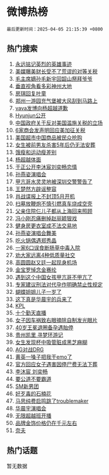 # 微博热榜

`最后更新时间：2025-04-05 21:15:39 +0800`

## 热门搜索

1. [永远铭记英烈的英雄事迹](https://m.weibo.cn/search?containerid=100103type%3D1%26t%3D10%26q%3D%23%E6%B0%B8%E8%BF%9C%E9%93%AD%E8%AE%B0%E8%8B%B1%E7%83%88%E7%9A%84%E8%8B%B1%E9%9B%84%E4%BA%8B%E8%BF%B9%23&stream_entry_id=51&isnewpage=1&extparam=seat%3D1%26cate%3D10103%26filter_type%3Drealtimehot%26q%3D%2523%25E6%25B0%25B8%25E8%25BF%259C%25E9%2593%25AD%25E8%25AE%25B0%25E8%258B%25B1%25E7%2583%2588%25E7%259A%2584%25E8%258B%25B1%25E9%259B%2584%25E4%25BA%258B%25E8%25BF%25B9%2523%26dgr%3D0%26stream_entry_id%3D51%26c_type%3D51%26pos%3D0%26display_time%3D1743858938%26pre_seqid%3D1743858938075018324142)
1. [美媒曝美财长受不了荒谬的对等关税](https://m.weibo.cn/search?containerid=100103type%3D1%26t%3D10%26q%3D%23%E7%BE%8E%E5%AA%92%E6%9B%9D%E7%BE%8E%E8%B4%A2%E9%95%BF%E5%8F%97%E4%B8%8D%E4%BA%86%E8%8D%92%E8%B0%AC%E7%9A%84%E5%AF%B9%E7%AD%89%E5%85%B3%E7%A8%8E%23&stream_entry_id=31&isnewpage=1&extparam=seat%3D1%26band_rank%3D1%26flag%3D1%26filter_type%3Drealtimehot%26c_type%3D31%26cate%3D5001%26realpos%3D1%26q%3D%2523%25E7%25BE%258E%25E5%25AA%2592%25E6%259B%259D%25E7%25BE%258E%25E8%25B4%25A2%25E9%2595%25BF%25E5%258F%2597%25E4%25B8%258D%25E4%25BA%2586%25E8%258D%2592%25E8%25B0%25AC%25E7%259A%2584%25E5%25AF%25B9%25E7%25AD%2589%25E5%2585%25B3%25E7%25A8%258E%2523%26dgr%3D0%26stream_entry_id%3D31%26lcate%3D5001%26pos%3D0%26display_time%3D1743858938%26pre_seqid%3D1743858938075018324142)
1. [毛主席嫡孙毛新宇回韶山祭拜爷爷](https://m.weibo.cn/search?containerid=100103type%3D1%26t%3D10%26q%3D%23%E6%AF%9B%E4%B8%BB%E5%B8%AD%E5%AB%A1%E5%AD%99%E6%AF%9B%E6%96%B0%E5%AE%87%E5%9B%9E%E9%9F%B6%E5%B1%B1%E7%A5%AD%E6%8B%9C%E7%88%B7%E7%88%B7%23&stream_entry_id=31&isnewpage=1&extparam=seat%3D1%26band_rank%3D2%26flag%3D2%26filter_type%3Drealtimehot%26c_type%3D31%26cate%3D5001%26realpos%3D2%26q%3D%2523%25E6%25AF%259B%25E4%25B8%25BB%25E5%25B8%25AD%25E5%25AB%25A1%25E5%25AD%2599%25E6%25AF%259B%25E6%2596%25B0%25E5%25AE%2587%25E5%259B%259E%25E9%259F%25B6%25E5%25B1%25B1%25E7%25A5%25AD%25E6%258B%259C%25E7%2588%25B7%25E7%2588%25B7%2523%26dgr%3D0%26stream_entry_id%3D31%26lcate%3D5001%26pos%3D1%26display_time%3D1743858938%26pre_seqid%3D1743858938075018324142)
1. [垂直视角看多彩神州大地](https://m.weibo.cn/search?containerid=100103type%3D1%26t%3D10%26q%3D%23%E5%9E%82%E7%9B%B4%E8%A7%86%E8%A7%92%E7%9C%8B%E5%A4%9A%E5%BD%A9%E7%A5%9E%E5%B7%9E%E5%A4%A7%E5%9C%B0%23&stream_entry_id=31&isnewpage=1&extparam=seat%3D1%26band_rank%3D3%26flag%3D0%26filter_type%3Drealtimehot%26c_type%3D31%26cate%3D5001%26realpos%3D3%26q%3D%2523%25E5%259E%2582%25E7%259B%25B4%25E8%25A7%2586%25E8%25A7%2592%25E7%259C%258B%25E5%25A4%259A%25E5%25BD%25A9%25E7%25A5%259E%25E5%25B7%259E%25E5%25A4%25A7%25E5%259C%25B0%2523%26dgr%3D0%26stream_entry_id%3D31%26lcate%3D5001%26pos%3D2%26display_time%3D1743858938%26pre_seqid%3D1743858938075018324142)
1. [房琪回复叶童](https://m.weibo.cn/search?containerid=100103type%3D1%26t%3D10%26q%3D%23%E6%88%BF%E7%90%AA%E5%9B%9E%E5%A4%8D%E5%8F%B6%E7%AB%A5%23&stream_entry_id=31&isnewpage=1&extparam=seat%3D1%26band_rank%3D4%26flag%3D2%26filter_type%3Drealtimehot%26c_type%3D31%26cate%3D5001%26realpos%3D4%26q%3D%2523%25E6%2588%25BF%25E7%2590%25AA%25E5%259B%259E%25E5%25A4%258D%25E5%258F%25B6%25E7%25AB%25A5%2523%26dgr%3D0%26stream_entry_id%3D31%26lcate%3D5001%26pos%3D3%26display_time%3D1743858938%26pre_seqid%3D1743858938075018324142)
1. [郑州一游园充气堡被大风刮到马路上](https://m.weibo.cn/search?containerid=100103type%3D1%26t%3D10%26q%3D%23%E9%83%91%E5%B7%9E%E4%B8%80%E6%B8%B8%E5%9B%AD%E5%85%85%E6%B0%94%E5%A0%A1%E8%A2%AB%E5%A4%A7%E9%A3%8E%E5%88%AE%E5%88%B0%E9%A9%AC%E8%B7%AF%E4%B8%8A%23&stream_entry_id=31&isnewpage=1&extparam=seat%3D1%26band_rank%3D5%26flag%3D1%26filter_type%3Drealtimehot%26c_type%3D31%26cate%3D5001%26realpos%3D5%26q%3D%2523%25E9%2583%2591%25E5%25B7%259E%25E4%25B8%2580%25E6%25B8%25B8%25E5%259B%25AD%25E5%2585%2585%25E6%25B0%2594%25E5%25A0%25A1%25E8%25A2%25AB%25E5%25A4%25A7%25E9%25A3%258E%25E5%2588%25AE%25E5%2588%25B0%25E9%25A9%25AC%25E8%25B7%25AF%25E4%25B8%258A%2523%26dgr%3D0%26stream_entry_id%3D31%26lcate%3D5001%26pos%3D4%26display_time%3D1743858938%26pre_seqid%3D1743858938075018324142)
1. [vava发博向杨超越道歉](https://m.weibo.cn/search?containerid=100103type%3D1%26t%3D10%26q%3D%23vava%E5%8F%91%E5%8D%9A%E5%90%91%E6%9D%A8%E8%B6%85%E8%B6%8A%E9%81%93%E6%AD%89%23&stream_entry_id=31&isnewpage=1&extparam=seat%3D1%26band_rank%3D6%26flag%3D0%26filter_type%3Drealtimehot%26c_type%3D31%26cate%3D5001%26realpos%3D6%26q%3D%2523vava%25E5%258F%2591%25E5%258D%259A%25E5%2590%2591%25E6%259D%25A8%25E8%25B6%2585%25E8%25B6%258A%25E9%2581%2593%25E6%25AD%2589%2523%26dgr%3D0%26stream_entry_id%3D31%26lcate%3D5001%26pos%3D5%26display_time%3D1743858938%26pre_seqid%3D1743858938075018324142)
1. [Hyunjun公开](https://m.weibo.cn/search?containerid=100103type%3D1%26t%3D10%26q%3D%23Hyunjun%E5%85%AC%E5%BC%80%23&stream_entry_id=31&isnewpage=1&extparam=seat%3D1%26band_rank%3D7%26flag%3D1%26filter_type%3Drealtimehot%26c_type%3D31%26cate%3D5001%26realpos%3D7%26q%3D%2523Hyunjun%25E5%2585%25AC%25E5%25BC%2580%2523%26dgr%3D0%26stream_entry_id%3D31%26lcate%3D5001%26pos%3D6%26display_time%3D1743858938%26pre_seqid%3D1743858938075018324142)
1. [中国政府关于反对美国滥施关税的立场](https://m.weibo.cn/search?containerid=100103type%3D1%26t%3D10%26q%3D%23%E4%B8%AD%E5%9B%BD%E6%94%BF%E5%BA%9C%E5%85%B3%E4%BA%8E%E5%8F%8D%E5%AF%B9%E7%BE%8E%E5%9B%BD%E6%BB%A5%E6%96%BD%E5%85%B3%E7%A8%8E%E7%9A%84%E7%AB%8B%E5%9C%BA%23&stream_entry_id=31&isnewpage=1&extparam=seat%3D1%26band_rank%3D8%26flag%3D0%26filter_type%3Drealtimehot%26c_type%3D31%26cate%3D5001%26realpos%3D8%26q%3D%2523%25E4%25B8%25AD%25E5%259B%25BD%25E6%2594%25BF%25E5%25BA%259C%25E5%2585%25B3%25E4%25BA%258E%25E5%258F%258D%25E5%25AF%25B9%25E7%25BE%258E%25E5%259B%25BD%25E6%25BB%25A5%25E6%2596%25BD%25E5%2585%25B3%25E7%25A8%258E%25E7%259A%2584%25E7%25AB%258B%25E5%259C%25BA%2523%26dgr%3D0%26stream_entry_id%3D31%26lcate%3D5001%26pos%3D7%26display_time%3D1743858938%26pre_seqid%3D1743858938075018324142)
1. [6家商会发声明回应美加征关税](https://m.weibo.cn/search?containerid=100103type%3D1%26t%3D10%26q%3D%236%E5%AE%B6%E5%95%86%E4%BC%9A%E5%8F%91%E5%A3%B0%E6%98%8E%E5%9B%9E%E5%BA%94%E7%BE%8E%E5%8A%A0%E5%BE%81%E5%85%B3%E7%A8%8E%23&stream_entry_id=31&isnewpage=1&extparam=seat%3D1%26band_rank%3D9%26flag%3D0%26filter_type%3Drealtimehot%26c_type%3D31%26cate%3D5001%26realpos%3D9%26q%3D%25236%25E5%25AE%25B6%25E5%2595%2586%25E4%25BC%259A%25E5%258F%2591%25E5%25A3%25B0%25E6%2598%258E%25E5%259B%259E%25E5%25BA%2594%25E7%25BE%258E%25E5%258A%25A0%25E5%25BE%2581%25E5%2585%25B3%25E7%25A8%258E%2523%26dgr%3D0%26stream_entry_id%3D31%26lcate%3D5001%26pos%3D8%26display_time%3D1743858938%26pre_seqid%3D1743858938075018324142)
1. [美国超市中国商品被民众抢购](https://m.weibo.cn/search?containerid=100103type%3D1%26t%3D10%26q%3D%23%E7%BE%8E%E5%9B%BD%E8%B6%85%E5%B8%82%E4%B8%AD%E5%9B%BD%E5%95%86%E5%93%81%E8%A2%AB%E6%B0%91%E4%BC%97%E6%8A%A2%E8%B4%AD%23&stream_entry_id=31&isnewpage=1&extparam=seat%3D1%26band_rank%3D10%26flag%3D0%26filter_type%3Drealtimehot%26c_type%3D31%26cate%3D5001%26realpos%3D10%26q%3D%2523%25E7%25BE%258E%25E5%259B%25BD%25E8%25B6%2585%25E5%25B8%2582%25E4%25B8%25AD%25E5%259B%25BD%25E5%2595%2586%25E5%2593%2581%25E8%25A2%25AB%25E6%25B0%2591%25E4%25BC%2597%25E6%258A%25A2%25E8%25B4%25AD%2523%26dgr%3D0%26stream_entry_id%3D31%26lcate%3D5001%26pos%3D9%26display_time%3D1743858938%26pre_seqid%3D1743858938075018324142)
1. [女生被前男友杀害5年后仍无法安葬](https://m.weibo.cn/search?containerid=100103type%3D1%26t%3D10%26q%3D%23%E5%A5%B3%E7%94%9F%E8%A2%AB%E5%89%8D%E7%94%B7%E5%8F%8B%E6%9D%80%E5%AE%B35%E5%B9%B4%E5%90%8E%E4%BB%8D%E6%97%A0%E6%B3%95%E5%AE%89%E8%91%AC%23&stream_entry_id=31&isnewpage=1&extparam=seat%3D1%26band_rank%3D11%26flag%3D0%26filter_type%3Drealtimehot%26c_type%3D31%26cate%3D5001%26realpos%3D11%26q%3D%2523%25E5%25A5%25B3%25E7%2594%259F%25E8%25A2%25AB%25E5%2589%258D%25E7%2594%25B7%25E5%258F%258B%25E6%259D%2580%25E5%25AE%25B35%25E5%25B9%25B4%25E5%2590%258E%25E4%25BB%258D%25E6%2597%25A0%25E6%25B3%2595%25E5%25AE%2589%25E8%2591%25AC%2523%26dgr%3D0%26stream_entry_id%3D31%26lcate%3D5001%26pos%3D10%26display_time%3D1743858938%26pre_seqid%3D1743858938075018324142)
1. [饿瘦和运动瘦差别](https://m.weibo.cn/search?containerid=100103type%3D1%26t%3D10%26q%3D%E9%A5%BF%E7%98%A6%E5%92%8C%E8%BF%90%E5%8A%A8%E7%98%A6%E5%B7%AE%E5%88%AB&stream_entry_id=31&isnewpage=1&extparam=seat%3D1%26band_rank%3D12%26flag%3D0%26filter_type%3Drealtimehot%26c_type%3D31%26cate%3D5001%26realpos%3D12%26q%3D%25E9%25A5%25BF%25E7%2598%25A6%25E5%2592%258C%25E8%25BF%2590%25E5%258A%25A8%25E7%2598%25A6%25E5%25B7%25AE%25E5%2588%25AB%26dgr%3D0%26stream_entry_id%3D31%26lcate%3D5001%26pos%3D11%26display_time%3D1743858938%26pre_seqid%3D1743858938075018324142)
1. [杨超越体面](https://m.weibo.cn/search?containerid=100103type%3D1%26t%3D10%26q%3D%23%E6%9D%A8%E8%B6%85%E8%B6%8A%E4%BD%93%E9%9D%A2%23&stream_entry_id=31&isnewpage=1&extparam=seat%3D1%26band_rank%3D13%26flag%3D1%26filter_type%3Drealtimehot%26c_type%3D31%26cate%3D5001%26realpos%3D13%26q%3D%2523%25E6%259D%25A8%25E8%25B6%2585%25E8%25B6%258A%25E4%25BD%2593%25E9%259D%25A2%2523%26dgr%3D0%26stream_entry_id%3D31%26lcate%3D5001%26pos%3D12%26display_time%3D1743858938%26pre_seqid%3D1743858938075018324142)
1. [于正公开李沐宸刘奕畅恋情](https://m.weibo.cn/search?containerid=100103type%3D1%26t%3D10%26q%3D%23%E4%BA%8E%E6%AD%A3%E5%85%AC%E5%BC%80%E6%9D%8E%E6%B2%90%E5%AE%B8%E5%88%98%E5%A5%95%E7%95%85%E6%81%8B%E6%83%85%23&stream_entry_id=31&isnewpage=1&extparam=seat%3D1%26band_rank%3D14%26flag%3D0%26filter_type%3Drealtimehot%26c_type%3D31%26cate%3D5001%26realpos%3D14%26q%3D%2523%25E4%25BA%258E%25E6%25AD%25A3%25E5%2585%25AC%25E5%25BC%2580%25E6%259D%258E%25E6%25B2%2590%25E5%25AE%25B8%25E5%2588%2598%25E5%25A5%2595%25E7%2595%2585%25E6%2581%258B%25E6%2583%2585%2523%26dgr%3D0%26stream_entry_id%3D31%26lcate%3D5001%26pos%3D13%26display_time%3D1743858938%26pre_seqid%3D1743858938075018324142)
1. [孙燕姿演唱会](https://m.weibo.cn/search?containerid=100103type%3D1%26t%3D10%26q%3D%E5%AD%99%E7%87%95%E5%A7%BF%E6%BC%94%E5%94%B1%E4%BC%9A&stream_entry_id=31&isnewpage=1&extparam=seat%3D1%26band_rank%3D15%26flag%3D1%26filter_type%3Drealtimehot%26c_type%3D31%26cate%3D5001%26realpos%3D15%26q%3D%25E5%25AD%2599%25E7%2587%2595%25E5%25A7%25BF%25E6%25BC%2594%25E5%2594%25B1%25E4%25BC%259A%26dgr%3D0%26stream_entry_id%3D31%26lcate%3D5001%26pos%3D14%26display_time%3D1743858938%26pre_seqid%3D1743858938075018324142)
1. [甲亢哥水灵灵地被深圳交警警告了](https://m.weibo.cn/search?containerid=100103type%3D1%26t%3D10%26q%3D%23%E7%94%B2%E4%BA%A2%E5%93%A5%E6%B0%B4%E7%81%B5%E7%81%B5%E5%9C%B0%E8%A2%AB%E6%B7%B1%E5%9C%B3%E4%BA%A4%E8%AD%A6%E8%AD%A6%E5%91%8A%E4%BA%86%23&stream_entry_id=31&isnewpage=1&extparam=seat%3D1%26band_rank%3D16%26flag%3D0%26filter_type%3Drealtimehot%26c_type%3D31%26cate%3D5001%26realpos%3D16%26q%3D%2523%25E7%2594%25B2%25E4%25BA%25A2%25E5%2593%25A5%25E6%25B0%25B4%25E7%2581%25B5%25E7%2581%25B5%25E5%259C%25B0%25E8%25A2%25AB%25E6%25B7%25B1%25E5%259C%25B3%25E4%25BA%25A4%25E8%25AD%25A6%25E8%25AD%25A6%25E5%2591%258A%25E4%25BA%2586%2523%26dgr%3D0%26stream_entry_id%3D31%26lcate%3D5001%26pos%3D15%26display_time%3D1743858938%26pre_seqid%3D1743858938075018324142)
1. [王楚然方辟谣整容](https://m.weibo.cn/search?containerid=100103type%3D1%26t%3D10%26q%3D%23%E7%8E%8B%E6%A5%9A%E7%84%B6%E6%96%B9%E8%BE%9F%E8%B0%A3%E6%95%B4%E5%AE%B9%23&stream_entry_id=31&isnewpage=1&extparam=seat%3D1%26band_rank%3D17%26flag%3D1%26filter_type%3Drealtimehot%26c_type%3D31%26cate%3D5001%26realpos%3D17%26q%3D%2523%25E7%258E%258B%25E6%25A5%259A%25E7%2584%25B6%25E6%2596%25B9%25E8%25BE%259F%25E8%25B0%25A3%25E6%2595%25B4%25E5%25AE%25B9%2523%26dgr%3D0%26stream_entry_id%3D31%26lcate%3D5001%26pos%3D16%26display_time%3D1743858938%26pre_seqid%3D1743858938075018324142)
1. [肖战谍报上不封顶5月开机](https://m.weibo.cn/search?containerid=100103type%3D1%26t%3D10%26q%3D%23%E8%82%96%E6%88%98%E8%B0%8D%E6%8A%A5%E4%B8%8A%E4%B8%8D%E5%B0%81%E9%A1%B65%E6%9C%88%E5%BC%80%E6%9C%BA%23&stream_entry_id=31&isnewpage=1&extparam=seat%3D1%26band_rank%3D18%26flag%3D1%26filter_type%3Drealtimehot%26c_type%3D31%26cate%3D5001%26realpos%3D18%26q%3D%2523%25E8%2582%2596%25E6%2588%2598%25E8%25B0%258D%25E6%258A%25A5%25E4%25B8%258A%25E4%25B8%258D%25E5%25B0%2581%25E9%25A1%25B65%25E6%259C%2588%25E5%25BC%2580%25E6%259C%25BA%2523%26dgr%3D0%26stream_entry_id%3D31%26lcate%3D5001%26pos%3D17%26display_time%3D1743858938%26pre_seqid%3D1743858938075018324142)
1. [扫墓放鞭炮不慎引燃真车烧成空壳](https://m.weibo.cn/search?containerid=100103type%3D1%26t%3D10%26q%3D%23%E6%89%AB%E5%A2%93%E6%94%BE%E9%9E%AD%E7%82%AE%E4%B8%8D%E6%85%8E%E5%BC%95%E7%87%83%E7%9C%9F%E8%BD%A6%E7%83%A7%E6%88%90%E7%A9%BA%E5%A3%B3%23&stream_entry_id=31&isnewpage=1&extparam=seat%3D1%26band_rank%3D19%26flag%3D1%26filter_type%3Drealtimehot%26c_type%3D31%26cate%3D5001%26realpos%3D19%26q%3D%2523%25E6%2589%25AB%25E5%25A2%2593%25E6%2594%25BE%25E9%259E%25AD%25E7%2582%25AE%25E4%25B8%258D%25E6%2585%258E%25E5%25BC%2595%25E7%2587%2583%25E7%259C%259F%25E8%25BD%25A6%25E7%2583%25A7%25E6%2588%2590%25E7%25A9%25BA%25E5%25A3%25B3%2523%26dgr%3D0%26stream_entry_id%3D31%26lcate%3D5001%26pos%3D18%26display_time%3D1743858938%26pre_seqid%3D1743858938075018324142)
1. [父亲住院仨儿子都从上海回来照顾](https://m.weibo.cn/search?containerid=100103type%3D1%26t%3D10%26q%3D%23%E7%88%B6%E4%BA%B2%E4%BD%8F%E9%99%A2%E4%BB%A8%E5%84%BF%E5%AD%90%E9%83%BD%E4%BB%8E%E4%B8%8A%E6%B5%B7%E5%9B%9E%E6%9D%A5%E7%85%A7%E9%A1%BE%23&stream_entry_id=31&isnewpage=1&extparam=seat%3D1%26band_rank%3D20%26flag%3D1%26filter_type%3Drealtimehot%26c_type%3D31%26cate%3D5001%26realpos%3D20%26q%3D%2523%25E7%2588%25B6%25E4%25BA%25B2%25E4%25BD%258F%25E9%2599%25A2%25E4%25BB%25A8%25E5%2584%25BF%25E5%25AD%2590%25E9%2583%25BD%25E4%25BB%258E%25E4%25B8%258A%25E6%25B5%25B7%25E5%259B%259E%25E6%259D%25A5%25E7%2585%25A7%25E9%25A1%25BE%2523%26dgr%3D0%26stream_entry_id%3D31%26lcate%3D5001%26pos%3D19%26display_time%3D1743858938%26pre_seqid%3D1743858938075018324142)
1. [冯小刚忍痛删掉赵丽颖狠戏](https://m.weibo.cn/search?containerid=100103type%3D1%26t%3D10%26q%3D%23%E5%86%AF%E5%B0%8F%E5%88%9A%E5%BF%8D%E7%97%9B%E5%88%A0%E6%8E%89%E8%B5%B5%E4%B8%BD%E9%A2%96%E7%8B%A0%E6%88%8F%23&stream_entry_id=31&isnewpage=1&extparam=seat%3D1%26band_rank%3D21%26flag%3D2%26filter_type%3Drealtimehot%26c_type%3D31%26cate%3D5001%26realpos%3D21%26q%3D%2523%25E5%2586%25AF%25E5%25B0%258F%25E5%2588%259A%25E5%25BF%258D%25E7%2597%259B%25E5%2588%25A0%25E6%258E%2589%25E8%25B5%25B5%25E4%25B8%25BD%25E9%25A2%2596%25E7%258B%25A0%25E6%2588%258F%2523%26dgr%3D0%26stream_entry_id%3D31%26lcate%3D5001%26pos%3D20%26display_time%3D1743858938%26pre_seqid%3D1743858938075018324142)
1. [健身房更衣室成不法交易地](https://m.weibo.cn/search?containerid=100103type%3D1%26t%3D10%26q%3D%E5%81%A5%E8%BA%AB%E6%88%BF%E6%9B%B4%E8%A1%A3%E5%AE%A4%E6%88%90%E4%B8%8D%E6%B3%95%E4%BA%A4%E6%98%93%E5%9C%B0&stream_entry_id=31&isnewpage=1&extparam=seat%3D1%26band_rank%3D22%26flag%3D1%26filter_type%3Drealtimehot%26c_type%3D31%26cate%3D5001%26realpos%3D22%26q%3D%25E5%2581%25A5%25E8%25BA%25AB%25E6%2588%25BF%25E6%259B%25B4%25E8%25A1%25A3%25E5%25AE%25A4%25E6%2588%2590%25E4%25B8%258D%25E6%25B3%2595%25E4%25BA%25A4%25E6%2598%2593%25E5%259C%25B0%26dgr%3D0%26stream_entry_id%3D31%26lcate%3D5001%26pos%3D21%26display_time%3D1743858938%26pre_seqid%3D1743858938075018324142)
1. [孙燕姿演唱会舞美](https://m.weibo.cn/search?containerid=100103type%3D1%26t%3D10%26q%3D%23%E5%AD%99%E7%87%95%E5%A7%BF%E6%BC%94%E5%94%B1%E4%BC%9A%E8%88%9E%E7%BE%8E%23&stream_entry_id=31&isnewpage=1&extparam=seat%3D1%26band_rank%3D23%26flag%3D1%26filter_type%3Drealtimehot%26c_type%3D31%26cate%3D5001%26realpos%3D23%26q%3D%2523%25E5%25AD%2599%25E7%2587%2595%25E5%25A7%25BF%25E6%25BC%2594%25E5%2594%25B1%25E4%25BC%259A%25E8%2588%259E%25E7%25BE%258E%2523%26dgr%3D0%26stream_entry_id%3D31%26lcate%3D5001%26pos%3D22%26display_time%3D1743858938%26pre_seqid%3D1743858938075018324142)
1. [吃火锅偶遇郑秀晶](https://m.weibo.cn/search?containerid=100103type%3D1%26t%3D10%26q%3D%23%E5%90%83%E7%81%AB%E9%94%85%E5%81%B6%E9%81%87%E9%83%91%E7%A7%80%E6%99%B6%23&stream_entry_id=31&isnewpage=1&extparam=seat%3D1%26band_rank%3D24%26flag%3D0%26filter_type%3Drealtimehot%26c_type%3D31%26cate%3D5001%26realpos%3D24%26q%3D%2523%25E5%2590%2583%25E7%2581%25AB%25E9%2594%2585%25E5%2581%25B6%25E9%2581%2587%25E9%2583%2591%25E7%25A7%2580%25E6%2599%25B6%2523%26dgr%3D0%26stream_entry_id%3D31%26lcate%3D5001%26pos%3D23%26display_time%3D1743858938%26pre_seqid%3D1743858938075018324142)
1. [一家6口误食断肠草中毒入院](https://m.weibo.cn/search?containerid=100103type%3D1%26t%3D10%26q%3D%23%E4%B8%80%E5%AE%B66%E5%8F%A3%E8%AF%AF%E9%A3%9F%E6%96%AD%E8%82%A0%E8%8D%89%E4%B8%AD%E6%AF%92%E5%85%A5%E9%99%A2%23&stream_entry_id=31&isnewpage=1&extparam=seat%3D1%26band_rank%3D25%26flag%3D0%26filter_type%3Drealtimehot%26c_type%3D31%26cate%3D5001%26realpos%3D25%26q%3D%2523%25E4%25B8%2580%25E5%25AE%25B66%25E5%258F%25A3%25E8%25AF%25AF%25E9%25A3%259F%25E6%2596%25AD%25E8%2582%25A0%25E8%258D%2589%25E4%25B8%25AD%25E6%25AF%2592%25E5%2585%25A5%25E9%2599%25A2%2523%26dgr%3D0%26stream_entry_id%3D31%26lcate%3D5001%26pos%3D24%26display_time%3D1743858938%26pre_seqid%3D1743858938075018324142)
1. [劝大家远离4种低质量社交](https://m.weibo.cn/search?containerid=100103type%3D1%26t%3D10%26q%3D%23%E5%8A%9D%E5%A4%A7%E5%AE%B6%E8%BF%9C%E7%A6%BB4%E7%A7%8D%E4%BD%8E%E8%B4%A8%E9%87%8F%E7%A4%BE%E4%BA%A4%23&stream_entry_id=31&isnewpage=1&extparam=seat%3D1%26band_rank%3D26%26flag%3D0%26filter_type%3Drealtimehot%26c_type%3D31%26cate%3D5001%26realpos%3D26%26q%3D%2523%25E5%258A%259D%25E5%25A4%25A7%25E5%25AE%25B6%25E8%25BF%259C%25E7%25A6%25BB4%25E7%25A7%258D%25E4%25BD%258E%25E8%25B4%25A8%25E9%2587%258F%25E7%25A4%25BE%25E4%25BA%25A4%2523%26dgr%3D0%26stream_entry_id%3D31%26lcate%3D5001%26pos%3D25%26display_time%3D1743858938%26pre_seqid%3D1743858938075018324142)
1. [高圆圆赵又廷一起现身机场](https://m.weibo.cn/search?containerid=100103type%3D1%26t%3D10%26q%3D%23%E9%AB%98%E5%9C%86%E5%9C%86%E8%B5%B5%E5%8F%88%E5%BB%B7%E4%B8%80%E8%B5%B7%E7%8E%B0%E8%BA%AB%E6%9C%BA%E5%9C%BA%23&stream_entry_id=31&isnewpage=1&extparam=seat%3D1%26band_rank%3D27%26flag%3D1%26filter_type%3Drealtimehot%26c_type%3D31%26cate%3D5001%26realpos%3D27%26q%3D%2523%25E9%25AB%2598%25E5%259C%2586%25E5%259C%2586%25E8%25B5%25B5%25E5%258F%2588%25E5%25BB%25B7%25E4%25B8%2580%25E8%25B5%25B7%25E7%258E%25B0%25E8%25BA%25AB%25E6%259C%25BA%25E5%259C%25BA%2523%26dgr%3D0%26stream_entry_id%3D31%26lcate%3D5001%26pos%3D26%26display_time%3D1743858938%26pre_seqid%3D1743858938075018324142)
1. [金宝罗悼念金赛纶](https://m.weibo.cn/search?containerid=100103type%3D1%26t%3D10%26q%3D%23%E9%87%91%E5%AE%9D%E7%BD%97%E6%82%BC%E5%BF%B5%E9%87%91%E8%B5%9B%E7%BA%B6%23&stream_entry_id=31&isnewpage=1&extparam=seat%3D1%26band_rank%3D28%26flag%3D1%26filter_type%3Drealtimehot%26c_type%3D31%26cate%3D5001%26realpos%3D28%26q%3D%2523%25E9%2587%2591%25E5%25AE%259D%25E7%25BD%2597%25E6%2582%25BC%25E5%25BF%25B5%25E9%2587%2591%25E8%25B5%259B%25E7%25BA%25B6%2523%26dgr%3D0%26stream_entry_id%3D31%26lcate%3D5001%26pos%3D27%26display_time%3D1743858938%26pre_seqid%3D1743858938075018324142)
1. [遇到这个中国女孩甲亢哥不甲亢了](https://m.weibo.cn/search?containerid=100103type%3D1%26t%3D10%26q%3D%23%E9%81%87%E5%88%B0%E8%BF%99%E4%B8%AA%E4%B8%AD%E5%9B%BD%E5%A5%B3%E5%AD%A9%E7%94%B2%E4%BA%A2%E5%93%A5%E4%B8%8D%E7%94%B2%E4%BA%A2%E4%BA%86%23&stream_entry_id=31&isnewpage=1&extparam=seat%3D1%26band_rank%3D29%26flag%3D1%26filter_type%3Drealtimehot%26c_type%3D31%26cate%3D5001%26realpos%3D29%26q%3D%2523%25E9%2581%2587%25E5%2588%25B0%25E8%25BF%2599%25E4%25B8%25AA%25E4%25B8%25AD%25E5%259B%25BD%25E5%25A5%25B3%25E5%25AD%25A9%25E7%2594%25B2%25E4%25BA%25A2%25E5%2593%25A5%25E4%25B8%258D%25E7%2594%25B2%25E4%25BA%25A2%25E4%25BA%2586%2523%26dgr%3D0%26stream_entry_id%3D31%26lcate%3D5001%26pos%3D28%26display_time%3D1743858938%26pre_seqid%3D1743858938075018324142)
1. [专家建议刑法对代孕作明确禁止性规定](https://m.weibo.cn/search?containerid=100103type%3D1%26t%3D10%26q%3D%23%E4%B8%93%E5%AE%B6%E5%BB%BA%E8%AE%AE%E5%88%91%E6%B3%95%E5%AF%B9%E4%BB%A3%E5%AD%95%E4%BD%9C%E6%98%8E%E7%A1%AE%E7%A6%81%E6%AD%A2%E6%80%A7%E8%A7%84%E5%AE%9A%23&stream_entry_id=31&isnewpage=1&extparam=seat%3D1%26band_rank%3D30%26flag%3D1%26filter_type%3Drealtimehot%26c_type%3D31%26cate%3D5001%26realpos%3D30%26q%3D%2523%25E4%25B8%2593%25E5%25AE%25B6%25E5%25BB%25BA%25E8%25AE%25AE%25E5%2588%2591%25E6%25B3%2595%25E5%25AF%25B9%25E4%25BB%25A3%25E5%25AD%2595%25E4%25BD%259C%25E6%2598%258E%25E7%25A1%25AE%25E7%25A6%2581%25E6%25AD%25A2%25E6%2580%25A7%25E8%25A7%2584%25E5%25AE%259A%2523%26dgr%3D0%26stream_entry_id%3D31%26lcate%3D5001%26pos%3D29%26display_time%3D1743858938%26pre_seqid%3D1743858938075018324142)
1. [蝴蝶姐姐儿子一岁了](https://m.weibo.cn/search?containerid=100103type%3D1%26t%3D10%26q%3D%23%E8%9D%B4%E8%9D%B6%E5%A7%90%E5%A7%90%E5%84%BF%E5%AD%90%E4%B8%80%E5%B2%81%E4%BA%86%23&stream_entry_id=31&isnewpage=1&extparam=seat%3D1%26band_rank%3D31%26flag%3D1%26filter_type%3Drealtimehot%26c_type%3D31%26cate%3D5001%26realpos%3D31%26q%3D%2523%25E8%259D%25B4%25E8%259D%25B6%25E5%25A7%2590%25E5%25A7%2590%25E5%2584%25BF%25E5%25AD%2590%25E4%25B8%2580%25E5%25B2%2581%25E4%25BA%2586%2523%26dgr%3D0%26stream_entry_id%3D31%26lcate%3D5001%26pos%3D30%26display_time%3D1743858938%26pre_seqid%3D1743858938075018324142)
1. [这下真是华晨宇的兵来了](https://m.weibo.cn/search?containerid=100103type%3D1%26t%3D10%26q%3D%E8%BF%99%E4%B8%8B%E7%9C%9F%E6%98%AF%E5%8D%8E%E6%99%A8%E5%AE%87%E7%9A%84%E5%85%B5%E6%9D%A5%E4%BA%86&stream_entry_id=31&isnewpage=1&extparam=seat%3D1%26band_rank%3D32%26flag%3D1%26filter_type%3Drealtimehot%26c_type%3D31%26cate%3D5001%26realpos%3D32%26q%3D%25E8%25BF%2599%25E4%25B8%258B%25E7%259C%259F%25E6%2598%25AF%25E5%258D%258E%25E6%2599%25A8%25E5%25AE%2587%25E7%259A%2584%25E5%2585%25B5%25E6%259D%25A5%25E4%25BA%2586%26dgr%3D0%26stream_entry_id%3D31%26lcate%3D5001%26pos%3D31%26display_time%3D1743858938%26pre_seqid%3D1743858938075018324142)
1. [KPL](https://m.weibo.cn/search?containerid=100103type%3D1%26t%3D10%26q%3DKPL&stream_entry_id=31&isnewpage=1&extparam=seat%3D1%26band_rank%3D33%26flag%3D1%26filter_type%3Drealtimehot%26c_type%3D31%26cate%3D5001%26realpos%3D33%26q%3DKPL%26dgr%3D0%26stream_entry_id%3D31%26lcate%3D5001%26pos%3D32%26display_time%3D1743858938%26pre_seqid%3D1743858938075018324142)
1. [十个勤天直播](https://m.weibo.cn/search?containerid=100103type%3D1%26t%3D10%26q%3D%E5%8D%81%E4%B8%AA%E5%8B%A4%E5%A4%A9%E7%9B%B4%E6%92%AD&stream_entry_id=31&isnewpage=1&extparam=seat%3D1%26band_rank%3D34%26flag%3D0%26filter_type%3Drealtimehot%26c_type%3D31%26cate%3D5001%26realpos%3D34%26q%3D%25E5%258D%2581%25E4%25B8%25AA%25E5%258B%25A4%25E5%25A4%25A9%25E7%259B%25B4%25E6%2592%25AD%26dgr%3D0%26stream_entry_id%3D31%26lcate%3D5001%26pos%3D33%26display_time%3D1743858938%26pre_seqid%3D1743858938075018324142)
1. [女子因车祸致右眼摘除自制发光眼片](https://m.weibo.cn/search?containerid=100103type%3D1%26t%3D10%26q%3D%23%E5%A5%B3%E5%AD%90%E5%9B%A0%E8%BD%A6%E7%A5%B8%E8%87%B4%E5%8F%B3%E7%9C%BC%E6%91%98%E9%99%A4%E8%87%AA%E5%88%B6%E5%8F%91%E5%85%89%E7%9C%BC%E7%89%87%23&stream_entry_id=31&isnewpage=1&extparam=seat%3D1%26band_rank%3D35%26flag%3D1%26filter_type%3Drealtimehot%26c_type%3D31%26cate%3D5001%26realpos%3D35%26q%3D%2523%25E5%25A5%25B3%25E5%25AD%2590%25E5%259B%25A0%25E8%25BD%25A6%25E7%25A5%25B8%25E8%2587%25B4%25E5%258F%25B3%25E7%259C%25BC%25E6%2591%2598%25E9%2599%25A4%25E8%2587%25AA%25E5%2588%25B6%25E5%258F%2591%25E5%2585%2589%25E7%259C%25BC%25E7%2589%2587%2523%26dgr%3D0%26stream_entry_id%3D31%26lcate%3D5001%26pos%3D34%26display_time%3D1743858938%26pre_seqid%3D1743858938075018324142)
1. [40岁王冕退圈备孕遇胎停](https://m.weibo.cn/search?containerid=100103type%3D1%26t%3D10%26q%3D%2340%E5%B2%81%E7%8E%8B%E5%86%95%E9%80%80%E5%9C%88%E5%A4%87%E5%AD%95%E9%81%87%E8%83%8E%E5%81%9C%23&stream_entry_id=31&isnewpage=1&extparam=seat%3D1%26band_rank%3D36%26flag%3D0%26filter_type%3Drealtimehot%26c_type%3D31%26cate%3D5001%26realpos%3D36%26q%3D%252340%25E5%25B2%2581%25E7%258E%258B%25E5%2586%2595%25E9%2580%2580%25E5%259C%2588%25E5%25A4%2587%25E5%25AD%2595%25E9%2581%2587%25E8%2583%258E%25E5%2581%259C%2523%26dgr%3D0%26stream_entry_id%3D31%26lcate%3D5001%26pos%3D35%26display_time%3D1743858938%26pre_seqid%3D1743858938075018324142)
1. [贵州凯里 寻梦环游记](https://m.weibo.cn/search?containerid=100103type%3D1%26t%3D10%26q%3D%E8%B4%B5%E5%B7%9E%E5%87%AF%E9%87%8C+%E5%AF%BB%E6%A2%A6%E7%8E%AF%E6%B8%B8%E8%AE%B0&stream_entry_id=31&isnewpage=1&extparam=seat%3D1%26band_rank%3D37%26flag%3D1%26filter_type%3Drealtimehot%26c_type%3D31%26cate%3D5001%26realpos%3D37%26q%3D%25E8%25B4%25B5%25E5%25B7%259E%25E5%2587%25AF%25E9%2587%258C%2520%25E5%25AF%25BB%25E6%25A2%25A6%25E7%258E%25AF%25E6%25B8%25B8%25E8%25AE%25B0%26dgr%3D0%26stream_entry_id%3D31%26lcate%3D5001%26pos%3D36%26display_time%3D1743858938%26pre_seqid%3D1743858938075018324142)
1. [女生发现杯中吸管脏成黑芝麻糊](https://m.weibo.cn/search?containerid=100103type%3D1%26t%3D10%26q%3D%23%E5%A5%B3%E7%94%9F%E5%8F%91%E7%8E%B0%E6%9D%AF%E4%B8%AD%E5%90%B8%E7%AE%A1%E8%84%8F%E6%88%90%E9%BB%91%E8%8A%9D%E9%BA%BB%E7%B3%8A%23&stream_entry_id=31&isnewpage=1&extparam=seat%3D1%26band_rank%3D38%26flag%3D0%26filter_type%3Drealtimehot%26c_type%3D31%26cate%3D5001%26realpos%3D38%26q%3D%2523%25E5%25A5%25B3%25E7%2594%259F%25E5%258F%2591%25E7%258E%25B0%25E6%259D%25AF%25E4%25B8%25AD%25E5%2590%25B8%25E7%25AE%25A1%25E8%2584%258F%25E6%2588%2590%25E9%25BB%2591%25E8%258A%259D%25E9%25BA%25BB%25E7%25B3%258A%2523%26dgr%3D0%26stream_entry_id%3D31%26lcate%3D5001%26pos%3D37%26display_time%3D1743858938%26pre_seqid%3D1743858938075018324142)
1. [AG对战DRG](https://m.weibo.cn/search?containerid=100103type%3D1%26t%3D10%26q%3D%23AG%E5%AF%B9%E6%88%98DRG%23&stream_entry_id=31&isnewpage=1&extparam=seat%3D1%26band_rank%3D39%26flag%3D1%26filter_type%3Drealtimehot%26c_type%3D31%26cate%3D5001%26realpos%3D39%26q%3D%2523AG%25E5%25AF%25B9%25E6%2588%2598DRG%2523%26dgr%3D0%26stream_entry_id%3D31%26lcate%3D5001%26pos%3D38%26display_time%3D1743858938%26pre_seqid%3D1743858938075018324142)
1. [黄英一嗓子把我干emo了](https://m.weibo.cn/search?containerid=100103type%3D1%26t%3D10%26q%3D%E9%BB%84%E8%8B%B1%E4%B8%80%E5%97%93%E5%AD%90%E6%8A%8A%E6%88%91%E5%B9%B2emo%E4%BA%86&stream_entry_id=31&isnewpage=1&extparam=seat%3D1%26band_rank%3D40%26flag%3D1%26filter_type%3Drealtimehot%26c_type%3D31%26cate%3D5001%26realpos%3D40%26q%3D%25E9%25BB%2584%25E8%258B%25B1%25E4%25B8%2580%25E5%2597%2593%25E5%25AD%2590%25E6%258A%258A%25E6%2588%2591%25E5%25B9%25B2emo%25E4%25BA%2586%26dgr%3D0%26stream_entry_id%3D31%26lcate%3D5001%26pos%3D39%26display_time%3D1743858938%26pre_seqid%3D1743858938075018324142)
1. [官方回应女子遇害因停尸费无法下葬](https://m.weibo.cn/search?containerid=100103type%3D1%26t%3D10%26q%3D%23%E5%AE%98%E6%96%B9%E5%9B%9E%E5%BA%94%E5%A5%B3%E5%AD%90%E9%81%87%E5%AE%B3%E5%9B%A0%E5%81%9C%E5%B0%B8%E8%B4%B9%E6%97%A0%E6%B3%95%E4%B8%8B%E8%91%AC%23&stream_entry_id=31&isnewpage=1&extparam=seat%3D1%26band_rank%3D41%26flag%3D0%26filter_type%3Drealtimehot%26c_type%3D31%26cate%3D5001%26realpos%3D41%26q%3D%2523%25E5%25AE%2598%25E6%2596%25B9%25E5%259B%259E%25E5%25BA%2594%25E5%25A5%25B3%25E5%25AD%2590%25E9%2581%2587%25E5%25AE%25B3%25E5%259B%25A0%25E5%2581%259C%25E5%25B0%25B8%25E8%25B4%25B9%25E6%2597%25A0%25E6%25B3%2595%25E4%25B8%258B%25E8%2591%25AC%2523%26dgr%3D0%26stream_entry_id%3D31%26lcate%3D5001%26pos%3D40%26display_time%3D1743858938%26pre_seqid%3D1743858938075018324142)
1. [李沐宸 刘奕畅](https://m.weibo.cn/search?containerid=100103type%3D1%26t%3D10%26q%3D%E6%9D%8E%E6%B2%90%E5%AE%B8+%E5%88%98%E5%A5%95%E7%95%85&stream_entry_id=31&isnewpage=1&extparam=seat%3D1%26band_rank%3D42%26flag%3D0%26filter_type%3Drealtimehot%26c_type%3D31%26cate%3D5001%26realpos%3D42%26q%3D%25E6%259D%258E%25E6%25B2%2590%25E5%25AE%25B8%2520%25E5%2588%2598%25E5%25A5%2595%25E7%2595%2585%26dgr%3D0%26stream_entry_id%3D31%26lcate%3D5001%26pos%3D41%26display_time%3D1743858938%26pre_seqid%3D1743858938075018324142)
1. [要公道不要霸道](https://m.weibo.cn/search?containerid=100103type%3D1%26t%3D10%26q%3D%23%E8%A6%81%E5%85%AC%E9%81%93%E4%B8%8D%E8%A6%81%E9%9C%B8%E9%81%93%23&stream_entry_id=31&isnewpage=1&extparam=seat%3D1%26band_rank%3D43%26flag%3D0%26filter_type%3Drealtimehot%26c_type%3D31%26cate%3D5001%26realpos%3D43%26q%3D%2523%25E8%25A6%2581%25E5%2585%25AC%25E9%2581%2593%25E4%25B8%258D%25E8%25A6%2581%25E9%259C%25B8%25E9%2581%2593%2523%26dgr%3D0%26stream_entry_id%3D31%26lcate%3D5001%26pos%3D42%26display_time%3D1743858938%26pre_seqid%3D1743858938075018324142)
1. [SM新男团](https://m.weibo.cn/search?containerid=100103type%3D1%26t%3D10%26q%3DSM%E6%96%B0%E7%94%B7%E5%9B%A2&stream_entry_id=31&isnewpage=1&extparam=seat%3D1%26band_rank%3D44%26flag%3D0%26filter_type%3Drealtimehot%26c_type%3D31%26cate%3D5001%26realpos%3D44%26q%3DSM%25E6%2596%25B0%25E7%2594%25B7%25E5%259B%25A2%26dgr%3D0%26stream_entry_id%3D31%26lcate%3D5001%26pos%3D43%26display_time%3D1743858938%26pre_seqid%3D1743858938075018324142)
1. [好歹毒的石楠花](https://m.weibo.cn/search?containerid=100103type%3D1%26t%3D10%26q%3D%E5%A5%BD%E6%AD%B9%E6%AF%92%E7%9A%84%E7%9F%B3%E6%A5%A0%E8%8A%B1&stream_entry_id=31&isnewpage=1&extparam=seat%3D1%26band_rank%3D45%26flag%3D0%26filter_type%3Drealtimehot%26c_type%3D31%26cate%3D5001%26realpos%3D45%26q%3D%25E5%25A5%25BD%25E6%25AD%25B9%25E6%25AF%2592%25E7%259A%2584%25E7%259F%25B3%25E6%25A5%25A0%25E8%258A%25B1%26dgr%3D0%26stream_entry_id%3D31%26lcate%3D5001%26pos%3D44%26display_time%3D1743858938%26pre_seqid%3D1743858938075018324142)
1. [马思纯费启鸣跳了troublemaker](https://m.weibo.cn/search?containerid=100103type%3D1%26t%3D10%26q%3D%E9%A9%AC%E6%80%9D%E7%BA%AF%E8%B4%B9%E5%90%AF%E9%B8%A3%E8%B7%B3%E4%BA%86troublemaker&stream_entry_id=31&isnewpage=1&extparam=seat%3D1%26band_rank%3D46%26flag%3D0%26filter_type%3Drealtimehot%26c_type%3D31%26cate%3D5001%26realpos%3D46%26q%3D%25E9%25A9%25AC%25E6%2580%259D%25E7%25BA%25AF%25E8%25B4%25B9%25E5%2590%25AF%25E9%25B8%25A3%25E8%25B7%25B3%25E4%25BA%2586troublemaker%26dgr%3D0%26stream_entry_id%3D31%26lcate%3D5001%26pos%3D45%26display_time%3D1743858938%26pre_seqid%3D1743858938075018324142)
1. [华晨宇演唱会](https://m.weibo.cn/search?containerid=100103type%3D1%26t%3D10%26q%3D%E5%8D%8E%E6%99%A8%E5%AE%87%E6%BC%94%E5%94%B1%E4%BC%9A&stream_entry_id=31&isnewpage=1&extparam=seat%3D1%26band_rank%3D47%26flag%3D1%26filter_type%3Drealtimehot%26c_type%3D31%26cate%3D5001%26realpos%3D47%26q%3D%25E5%258D%258E%25E6%2599%25A8%25E5%25AE%2587%25E6%25BC%2594%25E5%2594%25B1%25E4%25BC%259A%26dgr%3D0%26stream_entry_id%3D31%26lcate%3D5001%26pos%3D46%26display_time%3D1743858938%26pre_seqid%3D1743858938075018324142)
1. [无限超越班开播](https://m.weibo.cn/search?containerid=100103type%3D1%26t%3D10%26q%3D%E6%97%A0%E9%99%90%E8%B6%85%E8%B6%8A%E7%8F%AD%E5%BC%80%E6%92%AD&stream_entry_id=31&isnewpage=1&extparam=seat%3D1%26band_rank%3D48%26flag%3D1%26filter_type%3Drealtimehot%26c_type%3D31%26cate%3D5001%26realpos%3D48%26q%3D%25E6%2597%25A0%25E9%2599%2590%25E8%25B6%2585%25E8%25B6%258A%25E7%258F%25AD%25E5%25BC%2580%25E6%2592%25AD%26dgr%3D0%26stream_entry_id%3D31%26lcate%3D5001%26pos%3D47%26display_time%3D1743858938%26pre_seqid%3D1743858938075018324142)
1. [品牌金饰价格仍在千元左右](https://m.weibo.cn/search?containerid=100103type%3D1%26t%3D10%26q%3D%23%E5%93%81%E7%89%8C%E9%87%91%E9%A5%B0%E4%BB%B7%E6%A0%BC%E4%BB%8D%E5%9C%A8%E5%8D%83%E5%85%83%E5%B7%A6%E5%8F%B3%23&stream_entry_id=31&isnewpage=1&extparam=seat%3D1%26band_rank%3D49%26flag%3D1%26filter_type%3Drealtimehot%26c_type%3D31%26cate%3D5001%26realpos%3D49%26q%3D%2523%25E5%2593%2581%25E7%2589%258C%25E9%2587%2591%25E9%25A5%25B0%25E4%25BB%25B7%25E6%25A0%25BC%25E4%25BB%258D%25E5%259C%25A8%25E5%258D%2583%25E5%2585%2583%25E5%25B7%25A6%25E5%258F%25B3%2523%26dgr%3D0%26stream_entry_id%3D31%26lcate%3D5001%26pos%3D48%26display_time%3D1743858938%26pre_seqid%3D1743858938075018324142)
1. [奈夫](https://m.weibo.cn/search?containerid=100103type%3D1%26t%3D10%26q%3D%E5%A5%88%E5%A4%AB&stream_entry_id=31&isnewpage=1&extparam=seat%3D1%26band_rank%3D50%26flag%3D0%26filter_type%3Drealtimehot%26c_type%3D31%26cate%3D5001%26realpos%3D50%26q%3D%25E5%25A5%2588%25E5%25A4%25AB%26dgr%3D0%26stream_entry_id%3D31%26lcate%3D5001%26pos%3D49%26display_time%3D1743858938%26pre_seqid%3D1743858938075018324142)

## 热门话题

暂无数据
